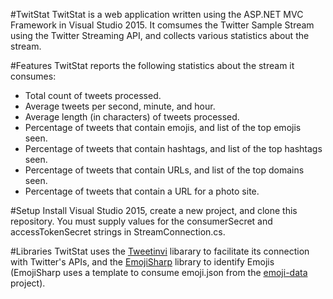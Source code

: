 #TwitStat
TwitStat is a web application written using the ASP.NET MVC Framework in Visual Studio 2015. It comsumes the Twitter Sample Stream using the Twitter Streaming API, and collects various statistics about the stream.

#Features
TwitStat reports the following statistics about the stream it consumes:
* Total count of tweets processed.
* Average tweets per second, minute, and hour.
* Average length (in characters) of tweets processed.
* Percentage of tweets that contain emojis, and list of the top emojis seen.
* Percentage of tweets that contain hashtags, and list of the top hashtags seen.
* Percentage of tweets that contain URLs, and list of the top domains seen.
* Percentage of tweets that contain a URL for a photo site.

#Setup
Install Visual Studio 2015, create a new project, and clone this repository. You must supply values for the consumerSecret and accessTokenSecret strings in StreamConnection.cs.

#Libraries
TwitStat uses the [Tweetinvi](https://github.com/linvi/tweetinvi) libarary to facilitate its connection with Twitter's APIs, and the [EmojiSharp](https://github.com/jmazouri/EmojiSharp) library to identify Emojis (EmojiSharp uses a template to consume emoji.json from the [emoji-data](https://github.com/iamcal/emoji-data) project).

